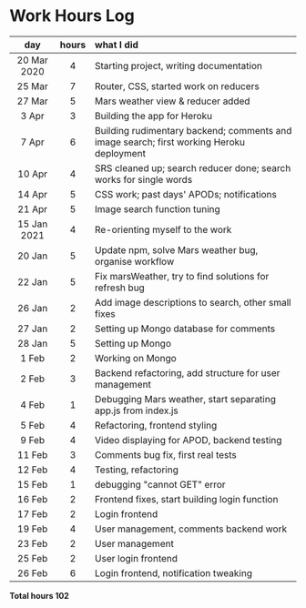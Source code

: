 # Work Hours Log

| day | hours | what I did  |
| :----:|:-----:| :-----|
| 20 Mar 2020 | 4 | Starting project, writing documentation |
| 25 Mar | 7 | Router, CSS, started work on reducers |
| 27 Mar | 5 | Mars weather view & reducer added |
| 3 Apr | 3 | Building the app for Heroku |
| 7 Apr | 6 | Building rudimentary backend; comments and image search; first working Heroku deployment |
| 10 Apr | 4 | SRS cleaned up; search reducer done; search works for single words |
| 14 Apr | 5 | CSS work; past days' APODs; notifications |
| 21 Apr | 5 | Image search function tuning |
| 15 Jan 2021 | 4 | Re-orienting myself to the work |
| 20 Jan | 5 | Update npm, solve Mars weather bug, organise workflow |
| 22 Jan | 5 | Fix marsWeather, try to find solutions for refresh bug |
| 26 Jan | 2 | Add image descriptions to search, other small fixes |
| 27 Jan | 2 | Setting up Mongo database for comments |
| 28 Jan | 5 | Setting up Mongo |
| 1 Feb | 2 | Working on Mongo |
| 2 Feb | 3 | Backend refactoring, add structure for user management |
| 4 Feb | 1 | Debugging Mars weather, start separating app.js from index.js |
| 5 Feb | 4 | Refactoring, frontend styling |
| 9 Feb | 4 | Video displaying for APOD, backend testing |
| 11 Feb | 3 | Comments bug fix, first real tests |
| 12 Feb | 4 | Testing, refactoring |
| 15 Feb | 1 | debugging "cannot GET" error |
| 16 Feb | 2 | Frontend fixes, start building login function |
| 17 Feb | 2 | Login frontend |
| 19 Feb | 4 | User management, comments backend work |
| 23 Feb | 2 | User management |
| 25 Feb | 2 | User login frontend |
| 26 Feb | 6 | Login frontend, notification tweaking |

**Total hours 102**
